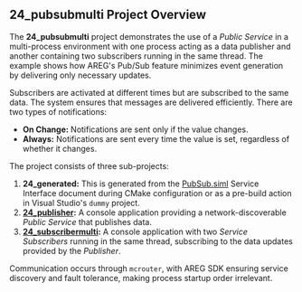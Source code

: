 ## 24_pubsubmulti Project Overview

The **24_pubsubmulti** project demonstrates the use of a *Public Service* in a multi-process environment with one process acting as a data publisher and another containing two subscribers running in the same thread. The example shows how AREG's Pub/Sub feature minimizes event generation by delivering only necessary updates.

Subscribers are activated at different times but are subscribed to the same data. The system ensures that messages are delivered efficiently. There are two types of notifications:
- **On Change:** Notifications are sent only if the value changes.
- **Always:** Notifications are sent every time the value is set, regardless of whether it changes.

The project consists of three sub-projects:

1. **24_generated:** This is generated from the [PubSub.siml](./res/PubSub.siml) Service Interface document during CMake configuration or as a pre-build action in Visual Studio's `dummy` project.
2. **[24_publisher](./publisher/):** A console application providing a network-discoverable *Public Service* that publishes data.
3. **[24_subscribermulti](./subscriber/):** A console application with two *Service Subscribers* running in the same thread, subscribing to the data updates provided by the *Publisher*.

Communication occurs through `mcrouter`, with AREG SDK ensuring service discovery and fault tolerance, making process startup order irrelevant.
